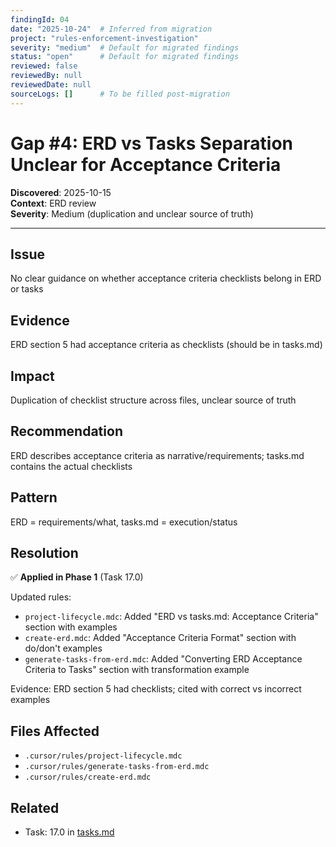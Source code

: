 ```yaml
---
findingId: 04
date: "2025-10-24"  # Inferred from migration
project: "rules-enforcement-investigation"
severity: "medium"  # Default for migrated findings
status: "open"      # Default for migrated findings
reviewed: false
reviewedBy: null
reviewedDate: null
sourceLogs: []      # To be filled post-migration
---
```


# Gap #4: ERD vs Tasks Separation Unclear for Acceptance Criteria

**Discovered**: 2025-10-15  
**Context**: ERD review  
**Severity**: Medium (duplication and unclear source of truth)

---

## Issue

No clear guidance on whether acceptance criteria checklists belong in ERD or tasks

## Evidence

ERD section 5 had acceptance criteria as checklists (should be in tasks.md)

## Impact

Duplication of checklist structure across files, unclear source of truth

## Recommendation

ERD describes acceptance criteria as narrative/requirements; tasks.md contains the actual checklists

## Pattern

ERD = requirements/what, tasks.md = execution/status

## Resolution

✅ **Applied in Phase 1** (Task 17.0)

Updated rules:

- `project-lifecycle.mdc`: Added "ERD vs tasks.md: Acceptance Criteria" section with examples
- `create-erd.mdc`: Added "Acceptance Criteria Format" section with do/don't examples
- `generate-tasks-from-erd.mdc`: Added "Converting ERD Acceptance Criteria to Tasks" section with transformation example

Evidence: ERD section 5 had checklists; cited with correct vs incorrect examples

## Files Affected

- `.cursor/rules/project-lifecycle.mdc`
- `.cursor/rules/generate-tasks-from-erd.mdc`
- `.cursor/rules/create-erd.mdc`

## Related

- Task: 17.0 in [tasks.md](../tasks.md)
